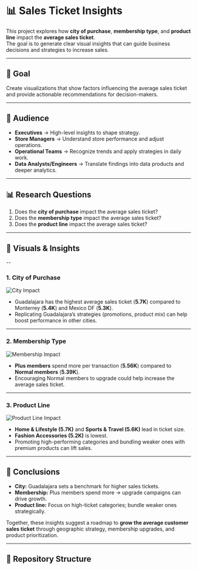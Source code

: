 # 📊 Sales Ticket Insights

This project explores how **city of purchase**, **membership type**, and **product line** impact the **average sales ticket**.  
The goal is to generate clear visual insights that can guide business decisions and strategies to increase sales.

---

## 🎯 Goal
Create visualizations that show factors influencing the average sales ticket and provide actionable recommendations for decision-makers.

---

## 👥 Audience
- **Executives** → High-level insights to shape strategy.  
- **Store Managers** → Understand store performance and adjust operations.  
- **Operational Teams** → Recognize trends and apply strategies in daily work.  
- **Data Analysts/Engineers** → Translate findings into data products and deeper analytics.

---

## 📊 Research Questions
1. Does the **city of purchase** impact the average sales ticket?  
2. Does the **membership type** impact the average sales ticket?  
3. Does the **product line** impact the average sales ticket?  

---

## 📍 Visuals & Insights
--
### 1. City of Purchase
![City Impact](city_insight.png)  
- Guadalajara has the highest average sales ticket (**5.7K**) compared to Monterrey (**5.4K**) and Mexico DF (**5.3K**).  
- Replicating Guadalajara’s strategies (promotions, product mix) can help boost performance in other cities.  

---

### 2. Membership Type
![Membership Impact](membership_insight.png)  
- **Plus members** spend more per transaction (**5.56K**) compared to **Normal members** (**5.39K**).  
- Encouraging Normal members to upgrade could help increase the average sales ticket.  

---

### 3. Product Line
![Product Line Impact](productline_insight.png)  
- **Home & Lifestyle (5.7K)** and **Sports & Travel (5.6K)** lead in ticket size.  
- **Fashion Accessories (5.2K)** is lowest.  
- Promoting high-performing categories and bundling weaker ones with premium products can lift sales.  

---

## 📑 Conclusions
- **City:** Guadalajara sets a benchmark for higher sales tickets.  
- **Membership:** Plus members spend more → upgrade campaigns can drive growth.  
- **Product line:** Focus on high-ticket categories; bundle weaker ones strategically.  

Together, these insights suggest a roadmap to **grow the average customer sales ticket** through geographic strategy, membership upgrades, and product prioritization.  

---

## 📂 Repository Structure
